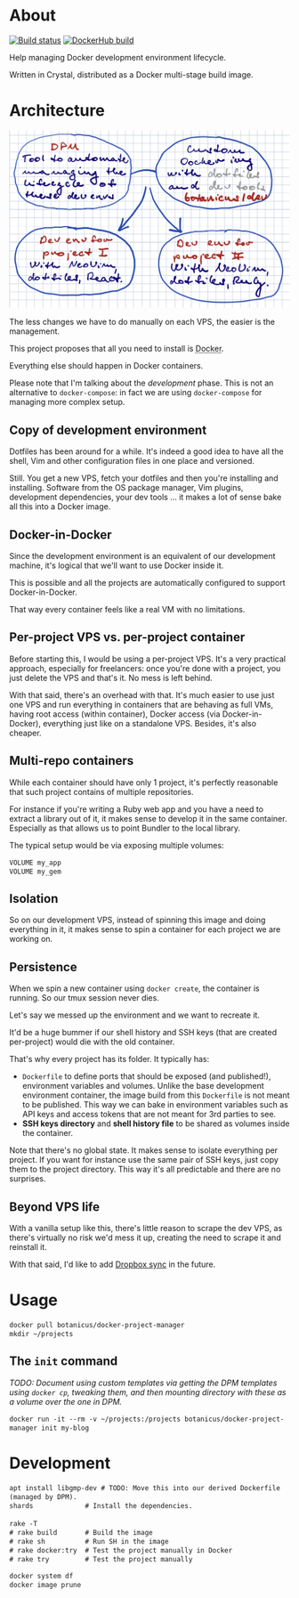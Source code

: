 # About

[![Build status][BS img]][Build status]
[![DockerHub build][DH img]][DockerHub build status]

Help managing Docker development environment lifecycle.

Written in Crystal, distributed as a Docker multi-stage build image.

# Architecture

![alt text][architecture]

The less changes we have to do manually on each VPS, the easier is the management.

This project proposes that all you need to install is <abbr title="And Mosh if you're so inclined">Docker</abbr>.

Everything else should happen in Docker containers.

Please note that I'm talking about the _development_ phase. This is not an alternative to `docker-compose`: in fact we are using `docker-compose` for managing more complex setup.

## Copy of development environment

Dotfiles has been around for a while. It's indeed a good idea to have all the shell, Vim and other configuration files in one place and versioned.

Still. You get a new VPS, fetch your dotfiles and then you're installing and installing. Software from the OS package manager, Vim plugins, development dependencies, your dev tools ... it makes a lot of sense bake all this into a Docker image.

## Docker-in-Docker

Since the development environment is an equivalent of our development machine, it's logical that we'll want to use Docker inside it.

This is possible and all the projects are automatically configured to support Docker-in-Docker.

That way every container feels like a real VM with no limitations.

## Per-project VPS vs. per-project container

Before starting this, I would be using a per-project VPS. It's a very practical approach, especially for freelancers: once you're done with a project, you just delete the VPS and that's it. No mess is left behind.

With that said, there's an overhead with that. It's much easier to use just one VPS and run everything in containers that are behaving as full VMs, having root access (within container), Docker access (via Docker-in-Docker), everything just like on a standalone VPS. Besides, it's also cheaper.

## Multi-repo containers

While each container should have only 1 project, it's perfectly reasonable that such project contains of multiple repositories.

For instance if you're writing a Ruby web app and you have a need to extract a library out of it, it makes sense to develop it in the same container. Especially as that allows us to point Bundler to the local library.

The typical setup would be via exposing multiple volumes:

```
VOLUME my_app
VOLUME my_gem
```

## Isolation

So on our development VPS, instead of spinning this image and doing everything in it, it makes sense to spin a container for each project we are working on.

## Persistence

When we spin a new container using `docker create`, the container is running. So our tmux session never dies.

Let's say we messed up the environment and we want to recreate it.

It'd be a huge bummer if our shell history and SSH keys (that are created per-project) would die with the old container.

That's why every project has its folder. It typically has:

- `Dockerfile` to define ports that should be exposed (and published!), environment variables and volumes. Unlike the base development environment container, the image build from this `Dockerfile` is not meant to be published. This way we can bake in environment variables such as API keys and access tokens that are not meant for 3rd parties to see.
- **SSH keys directory** and **shell history file** to be shared as volumes inside the container.

Note that there's no global state. It makes sense to isolate everything per project. If you want for instance use the same pair of SSH keys, just copy them to the project directory. This way it's all predictable and there are no surprises.

## Beyond VPS life

With a vanilla setup like this, there's little reason to scrape the dev VPS, as there's virtually no risk we'd mess it up, creating the need to scrape it and reinstall it.

With that said, I'd like to add [Dropbox sync](https://github.com/botanicus/docker-project-manager/issues/7) in the future.

# Usage

```
docker pull botanicus/docker-project-manager
mkdir ~/projects
```

## The `init` command

_TODO: Document using custom templates via getting the DPM templates using `docker cp`, tweaking them, and then mounting directory with these as a volume over the one in DPM._

```
docker run -it --rm -v ~/projects:/projects botanicus/docker-project-manager init my-blog
```

# Development

```
apt install libgmp-dev # TODO: Move this into our derived Dockerfile (managed by DPM).
shards             # Install the dependencies.

rake -T
# rake build       # Build the image
# rake sh          # Run SH in the image
# rake docker:try  # Test the project manually in Docker
# rake try         # Test the project manually
```

```
docker system df
docker image prune
```

[Build status]: https://travis-ci.org/botanicus/docker-project-manager
[DockerHub build status]: https://hub.docker.com/r/botanicus/docker-project-manager

[BS img]: https://travis-ci.org/botanicus/docker-project-manager.svg?branch=master
[DH img]: https://img.shields.io/docker/pulls/botanicus/docker-project-manager.svg

[architecture]: https://raw.githubusercontent.com/botanicus/docker-project-manager/f0f39a1cbf6fc42a00626d5470239bcd24028cdb/doc/architecture.jpg